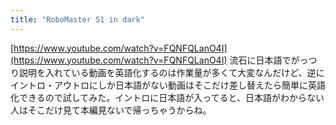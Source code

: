 ```yaml
---
title: "RoboMaster S1 in dark"
---
```


[https://www.youtube.com/watch?v=FQNFQLanO4I](https://www.youtube.com/watch?v=FQNFQLanO4I)
流石に日本語でがっつり説明を入れている動画を英語化するのは作業量が多くて大変なんだけど、逆にイントロ・アウトロにしか日本語がない動画はそこだけ差し替えたら簡単に英語化できるので試してみた。イントロに日本語が入ってると、日本語がわからない人はそこだけ見て本編見ないで帰っちゃうからね。
